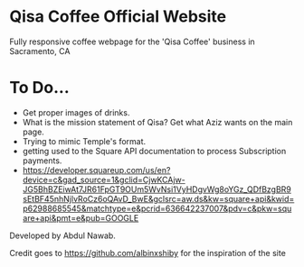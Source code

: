 # Qisa Coffee Official Website


Fully responsive coffee webpage for the 'Qisa Coffee' business in Sacramento, CA


# To Do...
- Get proper images of drinks.
- What is the mission statement of Qisa? Get what Aziz wants on the main page.
- Trying to mimic Temple's format.
- getting used to the Square API documentation to process Subscription payments.
- https://developer.squareup.com/us/en?device=c&gad_source=1&gclid=CjwKCAjw-JG5BhBZEiwAt7JR61FpGT9OUm5WvNsi1VyHDgvWg8oYGz_QDfBzgBR9sEtBF45nhNjlvRoCz6oQAvD_BwE&gclsrc=aw.ds&kw=square+api&kwid=p62988685545&matchtype=e&pcrid=636642237007&pdv=c&pkw=square+api&pmt=e&pub=GOOGLE


Developed by Abdul Nawab.

Credit goes to https://github.com/albinxshiby for the inspiration of the site
